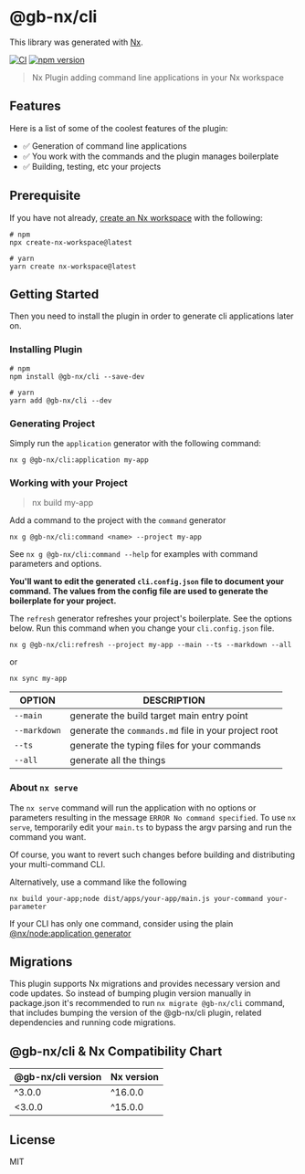 # @gb-nx/cli

This library was generated with [Nx](https://nx.dev).

[![CI](https://img.shields.io/github/actions/workflow/status/GaryB432/gb-nx/main.yml?branch=master)](https://github.com/GaryB432/gb-nx/actions)
[![npm version](https://img.shields.io/npm/v/@gb-nx/cli?style=flat-square)](https://www.npmjs.com/package/@gb-nx/cli)

> Nx Plugin adding command line applications in your Nx workspace

## Features

Here is a list of some of the coolest features of the plugin:

- ✅ Generation of command line applications
- ✅ You work with the commands and the plugin manages boilerplate
- ✅ Building, testing, etc your projects

## Prerequisite

If you have not already, [create an Nx workspace](https://github.com/nrwl/nx#creating-an-nx-workspace) with the following:

```
# npm
npx create-nx-workspace@latest

# yarn
yarn create nx-workspace@latest
```

## Getting Started

Then you need to install the plugin in order to generate cli applications later on.

### Installing Plugin

```
# npm
npm install @gb-nx/cli --save-dev

# yarn
yarn add @gb-nx/cli --dev
```

### Generating Project

Simply run the `application` generator with the following command:

```
nx g @gb-nx/cli:application my-app
```

### Working with your Project

> nx build my-app

Add a command to the project with the `command` generator

```
nx g @gb-nx/cli:command <name> --project my-app
```

See `nx g @gb-nx/cli:command --help` for examples with command parameters and options.

**You'll want to edit the generated `cli.config.json` file to document your command. The values from the config file are used to generate the boilerplate for your project.**

The `refresh` generator refreshes your project's boilerplate. See the options below. Run this command when you change your `cli.config.json` file.

```
nx g @gb-nx/cli:refresh --project my-app --main --ts --markdown --all
```

or

```
nx sync my-app
```

| OPTION       | DESCRIPTION                                          |
| ------------ | ---------------------------------------------------- |
| `--main`     | generate the build target main entry point           |
| `--markdown` | generate the `commands.md` file in your project root |
| `--ts`       | generate the typing files for your commands          |
| `--all`      | generate all the things                              |

### About `nx serve`

The `nx serve` command will run the application with no options or parameters resulting in the message `ERROR No command specified`. To use `nx serve`, temporarily edit your `main.ts` to bypass the argv parsing and run the command you want.

Of course, you want to revert such changes before building and distributing your multi-command CLI.

Alternatively, use a command like the following

```
nx build your-app;node dist/apps/your-app/main.js your-command your-parameter
```

If your CLI has only one command, consider using the plain [@nx/node:application generator](https://nx.dev/packages/node/generators/application)

## Migrations

This plugin supports Nx migrations and provides necessary version and code updates. So instead of bumping plugin version manually in package.json it's recommended to run `nx migrate @gb-nx/cli` command, that includes bumping the version of the @gb-nx/cli plugin, related dependencies and running code migrations.

## @gb-nx/cli & Nx Compatibility Chart

| @gb-nx/cli version | Nx version |
| ------------------ | ---------- |
| ^3.0.0             | ^16.0.0    |
| <3.0.0             | ^15.0.0    |

## License

MIT
